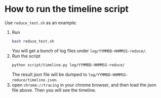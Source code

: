# How to run the timeline script 

Use `reduce_test.sh` as an example:
1. Run 
    ```bash
    bash reduce_test.sh
    ```
    You will get a bunch of log files under `log/YYMMDD-HHMMSS-reduce/`.
2. Run the script
    ```bash
    python script/timeline.py log/YYMMDD-HHMMSS-reduce/
    ```
    The result json file will be dumped to `log/YYMMDD-HHMMSS-reduce/timeline.json`.
3. open `chrome://tracing` in your chrome browser, and then load the json file above. Then you will see the timeline.
